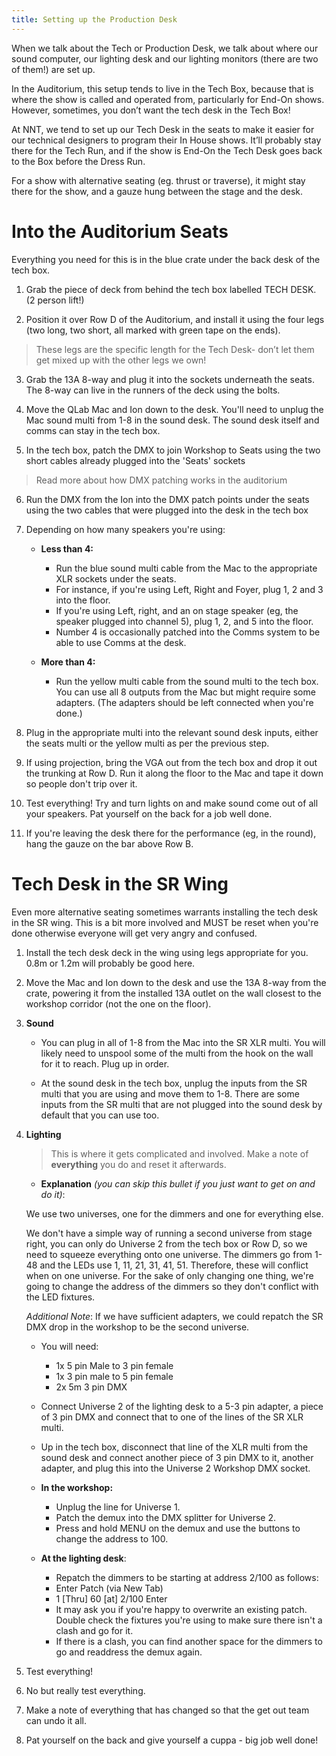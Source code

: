 ```yaml
---
title: Setting up the Production Desk
---
```


When we talk about the Tech or Production Desk, we talk about where our sound computer, our lighting desk and our lighting monitors (there are two of them!) are set up. 

In the Auditorium, this setup tends to live in the Tech Box, because that is where the show is called and operated from, particularly for End-On shows. However, sometimes, you don’t want the tech desk in the Tech Box! 

At NNT, we tend to set up our Tech Desk in the seats to make it easier for our technical designers to program their In House shows. It’ll probably stay there for the Tech Run, and if the show is End-On the Tech Desk goes back to the Box before the Dress Run. 

For a show with alternative seating (eg. thrust or traverse), it might stay there for the show, and a gauze hung between the stage and the desk.

# Into the Auditorium Seats

Everything you need for this is in the blue crate under the back desk of the tech box. 

1. Grab the piece of deck from behind the tech box labelled TECH DESK. (2 person lift!)

2. Position it over Row D of the Auditorium, and install it using the four legs (two long, two short, all marked with green tape on the ends). 
> These legs are the specific length for the Tech Desk- don’t let them get mixed up with the other legs we own!

3. Grab the 13A 8-way and plug it into the sockets underneath the seats. The 8-way can live in the runners of the deck using the bolts. 

4. Move the QLab Mac and Ion down to the desk. You'll need to unplug the Mac sound multi from 1-8 in the sound desk. The sound desk itself and comms can stay in the tech box. 

5. In the tech box, patch the DMX to join Workshop to Seats using the two short cables already plugged into the 'Seats' sockets
> Read more about how DMX patching works in the auditorium

6. Run the DMX from the Ion into the DMX patch points under the seats using the two cables that were plugged into the desk in the tech box

7. Depending on how many speakers you're using:

	* **Less than 4:** 
		* Run the blue sound multi cable from the Mac to the appropriate XLR sockets under the seats. 
		* For instance, if you're using Left, Right and Foyer, plug 1, 2 and 3 into the floor. 
		* If you're using Left, right, and an on stage speaker (eg, the speaker plugged into channel 5), plug 1, 2, and 5 into the floor.
		* Number 4 is occasionally patched into the Comms system to be able to use Comms at the desk.

	* **More than 4:**
		* Run the yellow multi cable from the sound multi to the tech box. You can use all 8 outputs from the Mac but might require some adapters. (The adapters should be left connected when you're done.)

8. Plug in the appropriate multi into the relevant sound desk inputs, either the seats multi or the yellow multi as per the previous step. 

9. If using projection, bring the VGA out from the tech box and drop it out the trunking at Row D. Run it along the floor to the Mac and tape it down so people don't trip over it.

10. Test everything! Try and turn lights on and make sound come out of all your speakers. 
Pat yourself on the back for a job well done. 

11. If you're leaving the desk there for the performance (eg, in the round), hang the gauze on the bar above Row B.

# Tech Desk in the SR Wing

Even more alternative seating sometimes warrants installing the tech desk in the SR wing. This is a bit more involved and MUST be reset when you're done otherwise everyone will get very angry and confused.

1. Install the tech desk deck in the wing using legs appropriate for you. 0.8m or 1.2m will probably be good here. 

2. Move the Mac and Ion down to the desk and use the 13A 8-way from the crate, powering it from the installed 13A outlet on the wall closest to the workshop corridor (not the one on the floor).

3. **Sound**

	* You can plug in all of 1-8 from the Mac into the SR XLR multi. You will likely need to unspool some of the multi from the hook on the wall for it to reach. Plug up in order.

	* At the sound desk in the tech box, unplug the inputs from the SR multi that you are using and move them to 1-8. There are some inputs from the SR multi that are not plugged into the sound desk by default that you can use too.

4. **Lighting**

	> This is where it gets complicated and involved. Make a note of **everything** you do and reset it afterwards.

	* **Explanation** _(you can skip this bullet if you just want to get on and do it)_:

	We use two universes, one for the dimmers and one for everything else. 

	We don't have a simple way of running a second universe from stage right, you can only do Universe 2 from the tech box or Row D, so we need to squeeze everything onto one universe. The dimmers go from 1-48 and the LEDs use 1, 11, 21, 31, 41, 51. Therefore, these will conflict when on one universe. For the sake of only changing one thing, we're going to change the address of the dimmers so they don't conflict with the LED fixtures. 

	_Additional Note_: If we have sufficient adapters, we could repatch the SR DMX drop in the workshop to be the second universe. 

	* You will need:
		* 1x 5 pin Male to 3 pin female 
		* 1x 3 pin male to 5 pin female 
		* 2x 5m 3 pin DMX

	* Connect Universe 2 of the lighting desk to a 5-3 pin adapter, a piece of 3 pin DMX and connect that to one of the lines of the SR XLR multi. 

	* Up in the tech box, disconnect that line of the XLR multi from the sound desk and connect another piece of 3 pin DMX to it, another adapter, and plug this into the Universe 2 Workshop DMX socket. 

	* **In the workshop:**
		* Unplug the line for Universe 1.  
		* Patch the demux into the DMX splitter for Universe 2. 
		* Press and hold MENU on the demux and use the buttons to change the address to 100.
	* **At the lighting desk**:
		* Repatch the dimmers to be starting at address 2/100 as follows: 
		* Enter Patch (via New Tab)
		* 1 [Thru] 60 [at] 2/100 Enter 
		* It may ask you if you're happy to overwrite an existing patch. Double check the fixtures you're using to make sure there isn't a clash and go for it. 
		* If there is a clash, you can find another space for the dimmers to go and readdress the demux again. 

5.  Test everything! 

6.  No but really test everything. 
7.  Make a note of everything that has changed so that the get out team can undo it all. 
8.  Pat yourself on the back and give yourself a cuppa - big job well done!














